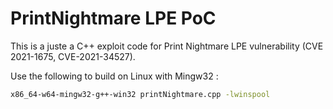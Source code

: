 # PrintNightmare LPE PoC

This is a juste a C++ exploit code for Print Nightmare LPE vulnerability (CVE 2021-1675, CVE-2021-34527).

Use the following to build on Linux with Mingw32 :
```bash
x86_64-w64-mingw32-g++-win32 printNightmare.cpp -lwinspool
```
